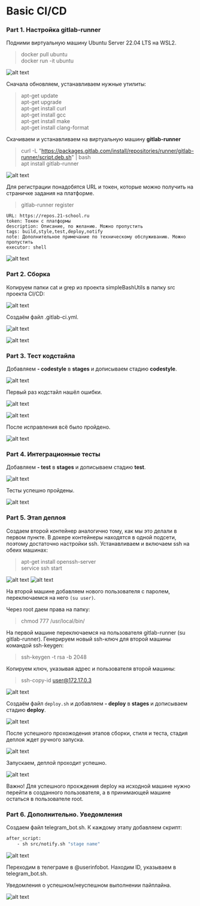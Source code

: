 # Basic CI/CD

### Part 1. Настройка **gitlab-runner**

Подними виртуальную машину Ubuntu Server 22.04 LTS на WSL2.

> docker pull ubuntu  
> docker run -it ubuntu

![alt text](images/image.png)

Сначала обновляем, устанавливаем нужные утилиты:

> apt-get update  
> apt-get upgrade  
> apt-get install curl  
> apt-get install gcc  
> apt-get install make  
> apt-get install clang-format

Скачиваем и устанавливаем на виртуальную машину **gitlab-runner**

> curl -L "https://packages.gitlab.com/install/repositories/runner/gitlab-runner/script.deb.sh" | bash  
> apt install gitlab-runner

![alt text](images/image-1.png)

Для регистрации понадобятся URL и токен, которые можно получить на страничке задания на платформе.

> gitlab-runner register

    URL: https://repos.21-school.ru
    token: Токен с платформы
    description: Описание, по желанию. Можно пропустить
    tags: build,style,test,deploy,notify
    note: Дополнительное примечание по техническому обслуживанию. Можно пропустить
    executor: shell

![alt text](images/image-2.png)

### Part 2. Сборка

Копируем папки cat и grep из проекта simpleBashUtils в папку src проекта CI/CD:

![alt text](images/image-3.png)

Cоздаём файл .gitlab-ci.yml.

![alt text](images/image-20.png)

![alt text](images/image-5.png)

### Part 3. Тест кодстайла

Добавляем **- codestyle** в **stages** и дописываем стадию **codestyle**.

![alt text](images/image-6.png)

Первый раз кодстайл нашёл ошибки.

![alt text](images/image-7.png)

![alt text](images/image-8.png)

После исправления всё было пройдено.

![alt text](images/image-9.png)

### Part 4. Интеграционные тесты

Добавляем **- test** в **stages** и дописываем стадию **test**.

![alt text](images/image-10.png)

Тесты успешно пройдены.

![alt text](images/image-11.png)

### Part 5. Этап деплоя

Создаем второй контейнер аналогично тому, как мы это делали в первом пункте. В докере контейнеры находятся в одной подсети, поэтому достаточно настройки ssh. Устанавливаем и включаем ssh на обеих машинах:

> apt-get install openssh-server  
> service ssh start

![alt text](images/image-13.png)
![alt text](images/image-14.png)

На второй машине добавляем нового пользователя с паролем, переключаемся на него `(su user)`.

Через root даем права на папку:

> chmod 777 /usr/local/bin/

На первой машине переключаемся на пользователя gitlab-runner (su gitlab-runner). Генерируем новый ssh-ключ для второй машины командой ssh-keygen:

> ssh-keygen -t rsa -b 2048

Копируем ключ, указывая адрес и пользователя второй машины:

> ssh-copy-id user@172.17.0.3

![alt text](images/image-15.png)

Создаём файл `deploy.sh` и добавляем **- deploy** в **stages** и дописываем стадию **deploy**.

![alt text](images/image-12.png)

После успешного прохожодения этапов сборки, стиля и теста, стадия деплоя ждет ручного запуска.

![alt text](images/image-16.png)

Запускаем, деплой проходит успешно.

![alt text](images/image-17.png)

Важно! Для успешного прохждения deploy на исходной машине нужно перейти в созданного пользователя, а в принимающей машине остаться в пользователе root.

### Part 6. Дополнительно. Уведомления

Создаем файл telegram_bot.sh. К каждому этапу добавляем скрипт:

```sh
after_script:
    - sh src/notify.sh "stage name"
```

![alt text](images/image-18.png)

Переходим в телеграме в @userinfobot. Находим ID, указываем в telegram_bot.sh.

Уведомления о успешном/неуспешном выполнении пайплайна.

![alt text](images/image-19.png)
